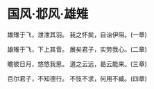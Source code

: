 # 国风·邶风·雄雉

雄雉于飞，泄泄其羽。
我之怀矣，自诒伊阻。(一章)

雄雉于飞，下上其音。
展矣君子，实劳我心。(二章)

瞻彼日月，悠悠我思。
道之云远，曷云能来。(三章)

百尔君子，不知德行。
不忮不求，何用不臧。(四章)

